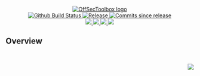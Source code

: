 <!-- markdownlint-disable -->
<p align="center">
    <a href="https://github.com/OffSecToolbox/">
        <img src="https://cdn.wolfsoftware.com/assets/images/github/organisations/offsectoolbox/black-and-white-circle-256.png" alt="OffSecToolbox logo" />
    </a>
    <br />
    <a href="https://github.com/OffSecToolbox/harvester-selenium-unthreaded/actions/workflows/cicd-pipeline.yml">
        <img src="https://img.shields.io/github/actions/workflow/status/OffSecToolbox/harvester-selenium-unthreaded/cicd-pipeline.yml?branch=master&label=cicd%20pipeline&style=for-the-badge" alt="Github Build Status" />
    </a>
    <a href="https://github.com/OffSecToolbox/harvester-selenium-unthreaded/releases/latest">
        <img src="https://img.shields.io/github/v/release/OffSecToolbox/harvester-selenium-unthreaded?color=blue&label=Latest%20Release&style=for-the-badge" alt="Release">
    </a>
    <a href="https://github.com/OffSecToolbox/harvester-selenium-unthreaded/releases/latest">
        <img src="https://img.shields.io/github/commits-since/OffSecToolbox/harvester-selenium-unthreaded/latest.svg?color=blue&style=for-the-badge" alt="Commits since release">
    </a>
    <br />
    <a href="https://github.com/OffSecToolbox/harvester-selenium-unthreaded/blob/master/.github/CODE_OF_CONDUCT.md">
        <img src="https://img.shields.io/badge/Code%20of%20Conduct-blue?style=for-the-badge" />
    </a>
    <a href="https://github.com/OffSecToolbox/harvester-selenium-unthreaded/blob/master/.github/CONTRIBUTING.md">
        <img src="https://img.shields.io/badge/Contributing-blue?style=for-the-badge" />
    </a>
    <a href="https://github.com/OffSecToolbox/harvester-selenium-unthreaded/blob/master/.github/SECURITY.md">
        <img src="https://img.shields.io/badge/Report%20Security%20Concern-blue?style=for-the-badge" />
    </a>
    <a href="https://github.com/OffSecToolbox/harvester-selenium-unthreaded/issues">
        <img src="https://img.shields.io/badge/Get%20Support-blue?style=for-the-badge" />
    </a>
</p>

## Overview

<br />
<p align="right"><a href="https://wolfsoftware.com/"><img src="https://img.shields.io/badge/Created%20by%20Wolf%20on%20behalf%20of%20Wolf%20Software-blue?style=for-the-badge" /></a></p>
